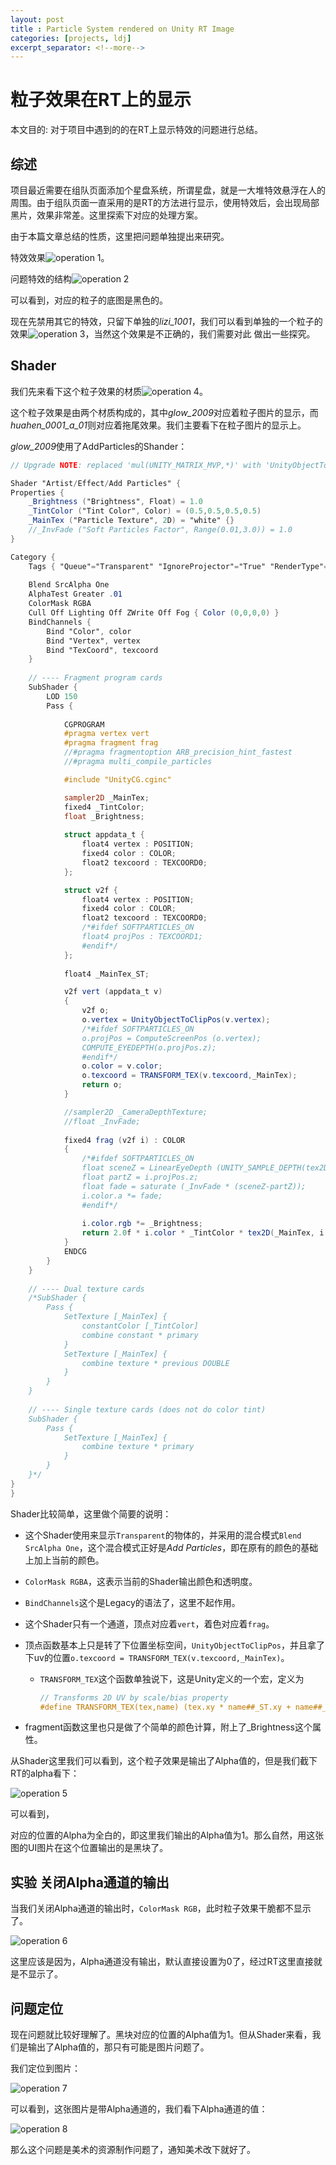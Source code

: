 ```yaml
---
layout: post
title : Particle System rendered on Unity RT Image
categories: [projects, ldj]
excerpt_separator: <!--more-->
---
```


# 粒子效果在RT上的显示

本文目的: 对于项目中遇到的的在RT上显示特效的问题进行总结。

<!--more-->

## 综述

项目最近需要在组队页面添加个星盘系统，所谓星盘，就是一大堆特效悬浮在人的周围。由于组队页面一直采用的是RT的方法进行显示，使用特效后，会出现局部黑片，效果非常差。这里探索下对应的处理方案。

由于本篇文章总结的性质，这里把问题单独提出来研究。

特效效果![operation 1](/assets/unity_rtt/2020_01_12_20_03.14.bmp)。

问题特效的结构![operation 2](/assets/unity_rtt/2020_01_12_20_20.35.bmp)

可以看到，对应的粒子的底图是黑色的。

现在先禁用其它的特效，只留下单独的*lizi_1001*，我们可以看到单独的一个粒子的效果![operation 3](/assets/unity_rtt/2020_01_12_20_34.42.bmp)，当然这个效果是不正确的，我们需要对此 做出一些探究。

## Shader

我们先来看下这个粒子效果的材质![operation 4](/assets/unity_rtt/2020_01_12_20_37.27.bmp)。

这个粒子效果是由两个材质构成的，其中*glow_2009*对应着粒子图片的显示，而*huahen_0001_a_01*则对应着拖尾效果。我们主要看下在粒子图片的显示上。

*glow_2009*使用了AddParticles的Shander：

```glsl
// Upgrade NOTE: replaced 'mul(UNITY_MATRIX_MVP,*)' with 'UnityObjectToClipPos(*)'

Shader "Artist/Effect/Add Particles" {
Properties {
	_Brightness ("Brightness", Float) = 1.0
	_TintColor ("Tint Color", Color) = (0.5,0.5,0.5,0.5)
	_MainTex ("Particle Texture", 2D) = "white" {}
	//_InvFade ("Soft Particles Factor", Range(0.01,3.0)) = 1.0
}

Category {
	Tags { "Queue"="Transparent" "IgnoreProjector"="True" "RenderType"="Transparent" }
	
	Blend SrcAlpha One
	AlphaTest Greater .01
	ColorMask RGBA
	Cull Off Lighting Off ZWrite Off Fog { Color (0,0,0,0) }
	BindChannels {
		Bind "Color", color
		Bind "Vertex", vertex
		Bind "TexCoord", texcoord
	}
	
	// ---- Fragment program cards
	SubShader {
		LOD 150
		Pass {
		
			CGPROGRAM
			#pragma vertex vert
			#pragma fragment frag
			//#pragma fragmentoption ARB_precision_hint_fastest
			//#pragma multi_compile_particles

			#include "UnityCG.cginc"

			sampler2D _MainTex;
			fixed4 _TintColor;
			float _Brightness;
			
			struct appdata_t {
				float4 vertex : POSITION;
				fixed4 color : COLOR;
				float2 texcoord : TEXCOORD0;
			};

			struct v2f {
				float4 vertex : POSITION;
				fixed4 color : COLOR;
				float2 texcoord : TEXCOORD0;
				/*#ifdef SOFTPARTICLES_ON
				float4 projPos : TEXCOORD1;
				#endif*/
			};
			
			float4 _MainTex_ST;

			v2f vert (appdata_t v)
			{
				v2f o;
				o.vertex = UnityObjectToClipPos(v.vertex);
				/*#ifdef SOFTPARTICLES_ON
				o.projPos = ComputeScreenPos (o.vertex);
				COMPUTE_EYEDEPTH(o.projPos.z);
				#endif*/
				o.color = v.color;
				o.texcoord = TRANSFORM_TEX(v.texcoord,_MainTex);
				return o;
			}

			//sampler2D _CameraDepthTexture;
			//float _InvFade;
			
			fixed4 frag (v2f i) : COLOR
			{
				/*#ifdef SOFTPARTICLES_ON
				float sceneZ = LinearEyeDepth (UNITY_SAMPLE_DEPTH(tex2Dproj(_CameraDepthTexture, UNITY_PROJ_COORD(i.projPos))));
				float partZ = i.projPos.z;
				float fade = saturate (_InvFade * (sceneZ-partZ));
				i.color.a *= fade;
				#endif*/
				
				i.color.rgb *= _Brightness;
				return 2.0f * i.color * _TintColor * tex2D(_MainTex, i.texcoord);
			}
			ENDCG 
		}
	} 	
	
	// ---- Dual texture cards
	/*SubShader {
		Pass {
			SetTexture [_MainTex] {
				constantColor [_TintColor]
				combine constant * primary
			}
			SetTexture [_MainTex] {
				combine texture * previous DOUBLE
			}
		}
	}
	
	// ---- Single texture cards (does not do color tint)
	SubShader {
		Pass {
			SetTexture [_MainTex] {
				combine texture * primary
			}
		}
	}*/
}
}

```

Shader比较简单，这里做个简要的说明：

+ 这个Shader使用来显示`Transparent`的物体的，并采用的混合模式`Blend SrcAlpha One`，这个混合模式正好是*Add Particles*，即在原有的颜色的基础上加上当前的颜色。

+ `ColorMask RGBA`，这表示当前的Shader输出颜色和透明度。

+ `BindChannels`这个是Legacy的语法了，这里不起作用。

+ 这个Shader只有一个通道，顶点对应着`vert`，着色对应着`frag`。

+ 顶点函数基本上只是转了下位置坐标空间，`UnityObjectToClipPos`，并且拿了下uv的位置`o.texcoord = TRANSFORM_TEX(v.texcoord,_MainTex)`。

  + `TRANSFORM_TEX`这个函数单独说下，这是Unity定义的一个宏，定义为

    ```glsl
    // Transforms 2D UV by scale/bias property
    #define TRANSFORM_TEX(tex,name) (tex.xy * name##_ST.xy + name##_ST.zw)
    ```

+ fragment函数这里也只是做了个简单的颜色计算，附上了_Brightness这个属性。



从Shader这里我们可以看到，这个粒子效果是输出了Alpha值的，但是我们截下RT的alpha看下：

![operation 5](/assets/unity_rtt/2020_01_12_21_11.28.bmp)

可以看到，

对应的位置的Alpha为全白的，即这里我们输出的Alpha值为1。那么自然，用这张图的UI图片在这个位置输出的是黑块了。

## 实验 关闭Alpha通道的输出

当我们关闭Alpha通道的输出时，`ColorMask RGB`，此时粒子效果干脆都不显示了。

![operation 6](/assets/unity_rtt/2020_01_12_21_24.07.bmp)

这里应该是因为，Alpha通道没有输出，默认直接设置为0了，经过RT这里直接就是不显示了。

## 问题定位

现在问题就比较好理解了。黑块对应的位置的Alpha值为1。但从Shader来看，我们是输出了Alpha值的，那只有可能是图片问题了。

我们定位到图片：

![operation 7](/assets/unity_rtt/2020_01_12_21_28.12.bmp)

可以看到，这张图片是带Alpha通道的，我们看下Alpha通道的值：

![operation 8](/assets/unity_rtt/2020_01_12_21_30.55.bmp)

那么这个问题是美术的资源制作问题了，通知美术改下就好了。

